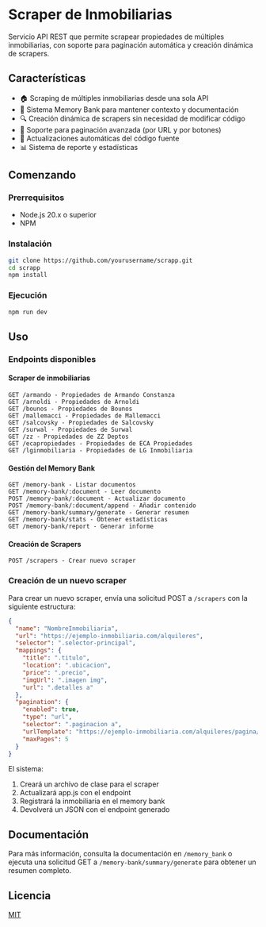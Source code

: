 # Scraper de Inmobiliarias

Servicio API REST que permite scrapear propiedades de múltiples inmobiliarias, con soporte para paginación automática y creación dinámica de scrapers.

## Características

- 🏠 Scraping de múltiples inmobiliarias desde una sola API
- 📝 Sistema Memory Bank para mantener contexto y documentación
- 🔍 Creación dinámica de scrapers sin necesidad de modificar código
- 📑 Soporte para paginación avanzada (por URL y por botones)
- 🔄 Actualizaciones automáticas del código fuente
- 📊 Sistema de reporte y estadísticas

## Comenzando

### Prerrequisitos

- Node.js 20.x o superior
- NPM

### Instalación

```bash
git clone https://github.com/yourusername/scrapp.git
cd scrapp
npm install
```

### Ejecución

```bash
npm run dev
```

## Uso

### Endpoints disponibles

#### Scraper de inmobiliarias
```
GET /armando - Propiedades de Armando Constanza
GET /arnoldi - Propiedades de Arnoldi
GET /bounos - Propiedades de Bounos
GET /mallemacci - Propiedades de Mallemacci
GET /salcovsky - Propiedades de Salcovsky
GET /surwal - Propiedades de Surwal
GET /zz - Propiedades de ZZ Deptos
GET /ecapropiedades - Propiedades de ECA Propiedades
GET /lginmobiliaria - Propiedades de LG Inmobiliaria
```

#### Gestión del Memory Bank
```
GET /memory-bank - Listar documentos
GET /memory-bank/:document - Leer documento
POST /memory-bank/:document - Actualizar documento
POST /memory-bank/:document/append - Añadir contenido
GET /memory-bank/summary/generate - Generar resumen
GET /memory-bank/stats - Obtener estadísticas
GET /memory-bank/report - Generar informe
```

#### Creación de Scrapers
```
POST /scrapers - Crear nuevo scraper
```

### Creación de un nuevo scraper

Para crear un nuevo scraper, envía una solicitud POST a `/scrapers` con la siguiente estructura:

```json
{
  "name": "NombreInmobiliaria",
  "url": "https://ejemplo-inmobiliaria.com/alquileres",
  "selector": ".selector-principal",
  "mappings": {
    "title": ".titulo",
    "location": ".ubicacion",
    "price": ".precio",
    "imgUrl": ".imagen img",
    "url": ".detalles a"
  },
  "pagination": {
    "enabled": true,
    "type": "url",
    "selector": ".paginacion a",
    "urlTemplate": "https://ejemplo-inmobiliaria.com/alquileres/pagina/{{PAGE}}",
    "maxPages": 5
  }
}
```

El sistema:
1. Creará un archivo de clase para el scraper
2. Actualizará app.js con el endpoint
3. Registrará la inmobiliaria en el memory bank
4. Devolverá un JSON con el endpoint generado

## Documentación

Para más información, consulta la documentación en `/memory_bank` o ejecuta una solicitud GET a `/memory-bank/summary/generate` para obtener un resumen completo.

## Licencia

[MIT](LICENSE)
